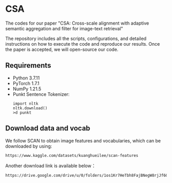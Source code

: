 # CSA
The codes for our paper "CSA: Cross-scale alignment with adaptive semantic aggregation and filter for image-text retrieval"

The repository includes all the scripts, configurations, and detailed instructions on how to execute the code and reproduce our results. Once the paper is accepted, we will open-source our code.


## Requirements
- Python 3.7.11
- PyTorch 1.7.1
- NumPy 1.21.5
- Punkt Sentence Tokenizer:
   ```
   import nltk
   nltk.download()
   >d punkt
## Download data and vocab
We follow SCAN to obtain image features and vocabularies, which can be downloaded by using:
```
https://www.kaggle.com/datasets/kuanghueilee/scan-features
```


Another download link is available below：
```
https://drive.google.com/drive/u/0/folders/1os1Kr7HeTbh8FajBNegW8rjJf6GIhFqC
```
